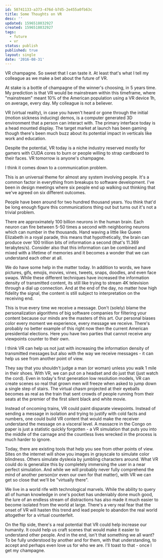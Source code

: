 ```yaml
---
id: 50741133-a373-476d-b7d5-2e455a0fb63c
title: Some Thoughts on VR
desc: ''
updated: 1596518032927
created: 1596518032927
tags:
  - future
  - vr
status: publish
published: true
layout: single
date: '2016-08-31'
---
```


VR champagne. So sweet that I can taste it. At least that's what I tell my colleague as we make a bet about the future of VR.

At stake is a bottle of champagne of the winner's choosing, in 5 years time. My prediction is that VR would be mainstream within this timeframe, where "mainstream" meant 10% of the American population using a VR device 1h, on average, every day. My colleague is not a believer.

VR (virtual reality), in case you haven't heard or gone through the initial (motion sickness inducing) demos, is a computer generated 3D environment that a person can interact with. The primary interface today is a head mounted display. The target market at launch has been gaming though there's been much buzz about its potential impact in verticals like work and education.

Despite the potential, VR today is a niche industry reserved mostly for gamers with CUDA cores to burn or people willing to strap cardboard to their faces. VR tomorrow is anyone's champagne.

I think it comes down to a communication problem.

This is an universal theme for almost any system involving people. It's a common factor in everything from breakups to software development. I've been in design meetings where six people end up walking out thinking that we've agreed on six different outcomes.

People have been around for two hundred thousand years. You think that'd be long enough figure this communications thing out but turns out it's not a trivial problem.

There are approximately 100 billion neurons in the human brain. Each neuron can fire between 5-50 times a second with neighboring neurons which can number in the thousands. Hand waving a little like Queen Elizabeth in a royal parade, this means that hypothetically, the brain can produce over 100 trillion bits of information a second (that's 11.369 terabytes/s). Consider also that this information can be combined and mixed with a lifetime of memories and it becomes a wonder that we can understand each other at all.

We do have some help in the matter today. In addition to words, we have pictures, gifs, emojis,  movies, vines, tweets, snaps, doodles, and even face swaps. While these different techniques have increased the information density of transmitted content, its still like trying to stream 4K television through a dial up connection. And at the end of the day, no matter how high fidelity the signal, the content is still subject to interpretation on the receiving end.

This is true every time we receive a message. Don't (solely) blame the personalization algorithms of big software companies for filtering your content because our minds are the masters of this art. Our personal biases color every moment we experience, every message we receive. There's probably no better example of this right now then the current American presidential elections. Here you have two parties that cannot receive any viewpoints counter to their own.

I think VR can help us not just with increasing the information density of transmitted messages but also with the way we receive messages - it can help us see from another point of view.

They say that you shouldn't judge a man (or woman) unless you walk 1 mile in their shoes. With VR, we can put on a headset and do just that (just watch the cord). Even in today's first generation low resolution models, VR can create scenes so real that grown men will freeze when asked to jump down a single step of stairs. The virtual chasm projected at their eyeballs becomes as real as the  train that sent crowds of people running from their seats at the premier of the first silent black and white movie.

Instead of oncoming trains, VR could paint disparate viewpoints. Instead of sending a message in isolation and trying to justify with cold facts and numbers, one could build VR content that would make the receiver understand the message on a visceral level. A massacre in the Congo on paper is just a statistic quickly forgotten - a VR simulation that puts you into the middle of the carnage and the countless lives wrecked in the process is much harder to ignore.

Today, there are existing tools that help you see from other points of view. Sites on the internet will show you images in grayscale to simulate color blindness. Others simulate dyslexia by jumbling characters around. What VR could do is generalize this by completely immersing the user in a near perfect simulation. And while we will probably never fully comprehend the mind of another person(or even our own for that matter), with VR we can get so close that we'll be "virtually there".

We live in a world rife with technological marvels. While the ability to query all of human knowledge in one's pocket has undeniably done much good, the lure of an endless stream of distractions has also made it much easier to become isolated from the world at large. There's a very real fear that the onset of VR will hasten this trend and lead people to abandon the real world altogether for a virtual counterfeit.

On the flip side, there's a real potential that VR could  help increase our humanity. It could help us craft scenes that would make it easier to understand other people. And in the end, isn't that something we all want? To be fully understood by another and for them, with that understanding, to accept and perhaps even love us for who we are. I'll toast to that - once I get my champagne.

